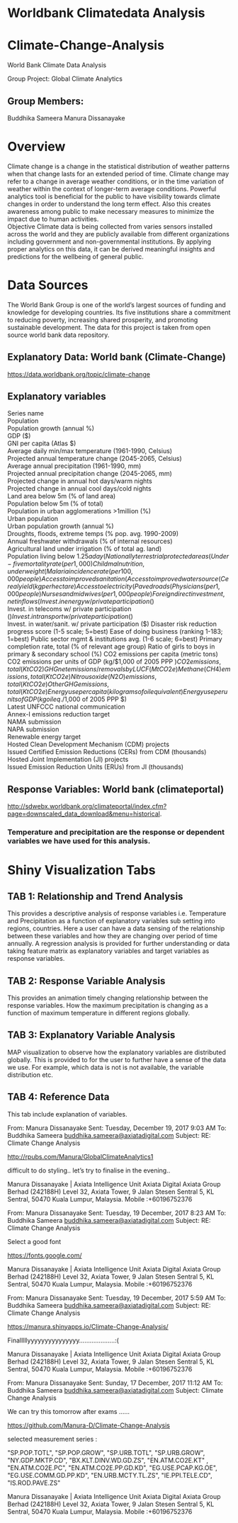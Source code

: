 # Worldbank Climatedata Analysis




# Climate-Change-Analysis
World Bank Climate Data Analysis

Group Project:  Global Climate Analytics  














## Group Members:      
Buddhika Sameera 
Manura Dissanayake 

# Overview 
Climate change is a change in the statistical distribution of weather patterns when that change lasts for an extended period of time. Climate change may refer to a change in average weather conditions, or in the time variation of weather within the context of longer-term average conditions. 
Powerful analytics tool is beneficial for the public to have visibility towards climate changes in order to understand the long term effect. Also this creates awareness among public to make necessary measures to minimize the impact due to human activities.   
Objective Climate data is being collected from varies sensors installed across the world and they are publicly available from different organizations including government and non-governmental institutions. By applying proper analytics on this data, it can be derived meaningful insights and predictions for the wellbeing of general public. 

# Data Sources 

The World Bank Group is one of the world’s largest sources of funding and knowledge for developing countries. Its five institutions share a commitment to reducing poverty, increasing shared prosperity, and promoting sustainable development. The data for this project is taken from open source world bank data repository. 

## Explanatory Data: World bank (Climate-Change)
https://data.worldbank.org/topic/climate-change

## Explanatory variables 

Series name  
Population  
Population growth (annual %)  
GDP ($)  
GNI per capita (Atlas $)       
Average daily min/max temperature (1961-1990, Celsius)  
Projected annual temperature change (2045-2065, Celsius)  
Average annual precipitation (1961-1990, mm)  
Projected annual precipitation change (2045-2065, mm)  
Projected change in annual hot days/warm nights  
Projected change in annual cool days/cold nights  
Land area below 5m (% of land area)  
Population below 5m (% of total)  
Population in urban agglomerations >1million (%)  
Urban population  
Urban population growth (annual %)  
Droughts, floods, extreme temps (% pop. avg. 1990-2009)  
Annual freshwater withdrawals (% of internal resources)  
Agricultural land under irrigation (% of total ag. land)  
Population living below $1.25 a day (% of total)  
Nationally terrestrial protected areas (% of total land area)  
Under-five mortality rate (per 1,000)  
Child malnutrition, underweight (% of under age 5)  
Malaria incidence rate (per 100,000 people)  
Access to improved sanitation (% of total pop.)  
Access to improved water source (% of total pop.)  
Cereal yield (kg per hectare)  
Access to electricity (% of total population)  
Paved roads (% of total roads)  
Physicians (per 1,000 people)  
Nurses and midwives (per 1,000 people)  
Foreign direct investment, net inflows (% of GDP)  
Invest. in energy w/ private participation ($)  
Invest. in telecoms w/ private participation ($)  
Invest. in transport w/ private participation ($)  
Invest. in water/sanit. w/ private participation ($)  
Disaster risk reduction progress score (1-5 scale; 5=best)  
Ease of doing business (ranking 1-183; 1=best)  
Public sector mgmt & institutions avg. (1-6 scale; 6=best)  
Primary completion rate, total (% of relevant age group)  
Ratio of girls to boys in primary & secondary school (%)  
CO2 emissions per capita (metric tons)  
CO2 emissions per units of GDP (kg/$1,000 of 2005 PPP $)  
CO2 emissions, total (KtCO2)  
GHG net emissions/removals by LUCF (MtCO2e)  
Methane (CH4) emissions, total (KtCO2e)  
Nitrous oxide (N2O) emissions, total (KtCO2e)  
Other GHG emissions, total (KtCO2e)  
Energy use per capita (kilograms of oil equivalent)  
Energy use per units of GDP (kg oil eq./$1,000 of 2005 PPP $)  
Latest UNFCCC national communication  
Annex-I emissions reduction target  
NAMA submission  
NAPA submission  
Renewable energy target  
Hosted Clean Development Mechanism (CDM) projects  
Issued Certified Emission Reductions (CERs) from CDM (thousands)  
Hosted Joint Implementation (JI) projects  
Issued Emission Reduction Units (ERUs) from JI (thousands)  

## Response Variables: World bank (climateportal)
http://sdwebx.worldbank.org/climateportal/index.cfm?page=downscaled_data_download&menu=historical.

### Temperature and precipitation are the response or dependent variables we have used for this analysis.  


# Shiny Visualization Tabs

## TAB 1: Relationship and Trend Analysis 

This provides a descriptive analysis of response variables i.e. Temperature and Precipitation as a function of explanatory variables sub setting into regions, countries. Here a user can have a data sensing of the relationship between these variables and how they are changing over period of time annually. 
A regression analysis is provided for further understanding or data taking feature matrix as explanatory variables and target variables as response variables. 

## TAB 2: Response Variable Analysis  
This provides an animation timely changing relationship between the response variables. How the maximum precipitation is changing as a function of maximum temperature in different regions globally. 

## TAB 3: Explanatory Variable Analysis 
MAP visualization to observe how the explanatory variables are distributed globally. This is provided to for the user to further have a sense of the data we use. For example, which data is not is not available, the variable distribution etc. 

## TAB 4: Reference Data 
This tab include explanation of variables.

From: Manura Dissanayake 
Sent: Tuesday, December 19, 2017 9:03 AM
To: Buddhika Sameera <buddhika.sameera@axiatadigital.com>
Subject: RE: Climate Change Analysis

http://rpubs.com/Manura/GlobalClimateAnalytics1


difficult to do styling..
let’s try to finalise in the evening..

Manura Dissanayake | Axiata Intelligence Unit 
Axiata Digital 
Axiata Group Berhad (242188H)
Level 32, Axiata Tower, 9 Jalan Stesen Sentral 5, 
KL Sentral, 50470 Kuala Lumpur, Malaysia.
Mobile :+60196752376

From: Manura Dissanayake 
Sent: Tuesday, 19 December, 2017 8:23 AM
To: Buddhika Sameera <buddhika.sameera@axiatadigital.com>
Subject: RE: Climate Change Analysis

Select a good font 

https://fonts.google.com/


Manura Dissanayake | Axiata Intelligence Unit 
Axiata Digital 
Axiata Group Berhad (242188H)
Level 32, Axiata Tower, 9 Jalan Stesen Sentral 5, 
KL Sentral, 50470 Kuala Lumpur, Malaysia.
Mobile :+60196752376

From: Manura Dissanayake 
Sent: Tuesday, 19 December, 2017 5:59 AM
To: Buddhika Sameera <buddhika.sameera@axiatadigital.com>
Subject: RE: Climate Change Analysis

https://manura.shinyapps.io/Climate-Change-Analysis/

Finalllllyyyyyyyyyyyyyyy………………..:(


Manura Dissanayake | Axiata Intelligence Unit 
Axiata Digital 
Axiata Group Berhad (242188H)
Level 32, Axiata Tower, 9 Jalan Stesen Sentral 5, 
KL Sentral, 50470 Kuala Lumpur, Malaysia.
Mobile :+60196752376

From: Manura Dissanayake 
Sent: Sunday, 17 December, 2017 11:12 AM
To: Buddhika Sameera <buddhika.sameera@axiatadigital.com>
Subject: Climate Change Analysis

We can try this tomorrow after exams ……

https://github.com/Manura-D/Climate-Change-Analysis


selected measurement series :


"SP.POP.TOTL", "SP.POP.GROW", "SP.URB.TOTL",
                                        "SP.URB.GROW", "NY.GDP.MKTP.CD", "BX.KLT.DINV.WD.GD.ZS",
                                        "EN.ATM.CO2E.KT" , "EN.ATM.CO2E.PC", 
                                        "EN.ATM.CO2E.PP.GD.KD", "EG.USE.PCAP.KG.OE",
                                        "EG.USE.COMM.GD.PP.KD", "EN.URB.MCTY.TL.ZS",
                                        "IE.PPI.TELE.CD", "IS.ROD.PAVE.ZS"


Manura Dissanayake | Axiata Intelligence Unit 
Axiata Digital 
Axiata Group Berhad (242188H)
Level 32, Axiata Tower, 9 Jalan Stesen Sentral 5, 
KL Sentral, 50470 Kuala Lumpur, Malaysia.
Mobile :+60196752376

